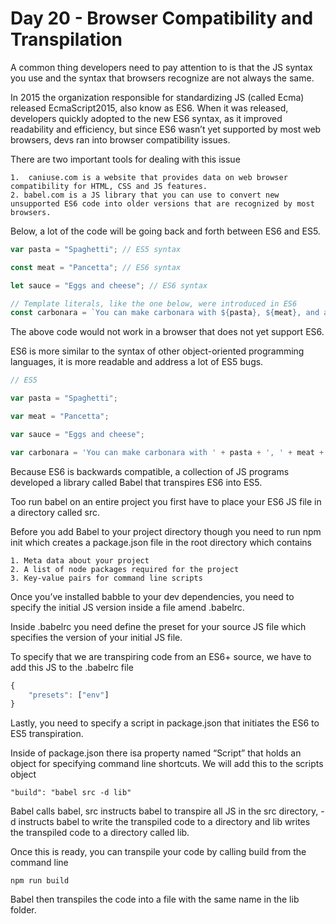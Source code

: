 # Day 20 - Browser Compatibility and Transpilation
A common thing developers need to pay attention to is that the JS syntax you use and the syntax that browsers recognize are not always the same.

In 2015 the organization responsible for standardizing JS (called Ecma) released EcmaScript2015, also know as ES6.  When it was released, developers quickly adopted to the new ES6 syntax, as it improved readability and efficiency, but since ES6 wasn’t yet supported by most web browsers, devs ran into browser compatibility issues. 

There are two important tools for dealing with this issue

	1.  caniuse.com is a website that provides data on web browser compatibility for HTML, CSS and JS features. 
	2. babel.com is a JS library that you can use to convert new unsupported ES6 code into older versions that are recognized by most browsers. 

Below, a lot of the code will be going back and forth between ES6 and ES5.

```js
var pasta = "Spaghetti"; // ES5 syntax

const meat = "Pancetta"; // ES6 syntax

let sauce = "Eggs and cheese"; // ES6 syntax

// Template literals, like the one below, were introduced in ES6
const carbonara = `You can make carbonara with ${pasta}, ${meat}, and a sauce made with ${sauce}.`;
```

The above code would not work in a browser that does not yet support ES6. 

ES6 is more similar to the syntax of other object-oriented programming languages, it is more readable and address a lot of ES5 bugs. 

```js
// ES5

var pasta = "Spaghetti";

var meat = "Pancetta"; 

var sauce = "Eggs and cheese"; 

var carbonara = 'You can make carbonara with ' + pasta + ', ' + meat + ', and a sauce made with ' + sauce '.'
```

Because ES6 is backwards compatible, a collection of JS programs developed a library called Babel that transpires ES6 into ES5. 

Too run babel on an entire project you first have to place your ES6 JS file in a directory called src. 

Before you add Babel to your project directory though you need to run npm init which creates a package.json file in the root directory which contains

	1. Meta data about your project
	2. A list of node packages required for the project
	3. Key-value pairs for command line scripts

Once you’ve installed babble to your dev dependencies, you need to specify the initial JS version inside a file amend .babelrc. 

Inside .babelrc you need define the preset for your source JS file which specifies the version of your initial JS file. 

To specify that we are transpiring code from an ES6+ source, we have to add this JS to the .babelrc file

```js
{
	"presets": ["env"]
}
```

Lastly, you need to specify a script in package.json that initiates the ES6 to ES5  transpiration. 

Inside of package.json there isa property named “Script” that holds an object for specifying command line shortcuts.  We will add this to the scripts object

`"build": "babel src -d lib"`

Babel calls babel, src instructs babel to transpire all JS in the src directory, -d instructs babel to write the transpiled code to a directory and lib writes the transpiled code to a directory called lib.

Once this is ready, you can transpile your code by calling build from the command line

`npm run build`

Babel then transpiles the code into a file with the same name in the lib folder. 